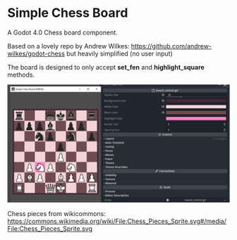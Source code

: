 # Simple Chess Board

A Godot 4.0 Chess board component.

Based on a lovely repo by Andrew Wilkes: https://github.com/andrew-wilkes/godot-chess but heavily simplified (no user input)

The board is designed to only accept **set_fen** and **highlight_square** methods.

![board](./screenshot.png)

Chess pieces from wikicommons: https://commons.wikimedia.org/wiki/File:Chess_Pieces_Sprite.svg#/media/File:Chess_Pieces_Sprite.svg

